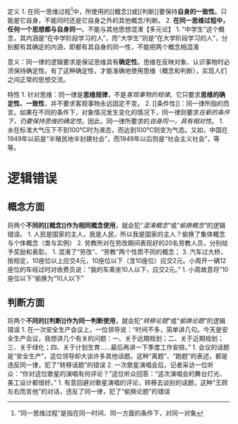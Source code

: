 定义
	1. 在同一思维过程[^1]中，所使用的[[概念]]或[[判断]]要保持**自身的一致性**。只能是它自身，不能同时还是它自身之外的其他概念/判断。
	2. **在同一思维过程中，任何一个思想都与自身同一**。不能与其他思想混淆【多元论】
		1. “中学生”这个概念，其内涵是“在中学阶段学习的人”，而“大学生”则是“在大学阶段学习的人”，分别都有其确定的内涵，即都有其自身的同一性，不能把两个概念相混淆

意义：同一律的逻辑要求是保证思维具有**确定性**。思维在反映对象、认识事物时必须保持确定性。有了这种确定性，才能准确地使用思维（概念和判断），实现人们之间正常的思想交流。

特性
	1. 针对思维：同一律是**思维规律**，不是*客观事物的规律*。它只要求**思维的确定性、一致性**，并不要求客观事物永远固定不变。
	2. [[条件性]]：同一律所指的而言。如果在不同的条件下，对象情况发生变化的情况下，同一律则要求*在新的条件下，仍要保持思维的确定性*。因此，同一律所要求的*自身同一，具有相对性*。
		1. 水在标准大气压下不到100℃时为液态，而达到100℃则变为气态。又如，中国在1949年以前是“半殖民地半封建社会”，而1949年以后则是“社会主义社会”，等等。

# 逻辑错误
##  概念方面
将两个**不同的[[概念]]作为相同概念使用**，就会犯“*混淆概念*”或“*偷换概念*”的逻辑错误。
	1. 人民是国家的主人，我是人民，所以我是国家的主人？偷换了集体概念与个体概念（类与实例）
	2. 劳教所对在劳改期间表现好的20名劳教人员，分别给予奖励和表彰。
		1. 混淆了“劳改”、“劳教”两个性质不同的概念；
	3. 汽车过大桥，按规定，10座位以上应交4元，10座位以下（含10座位）应交2元。小周开一辆12座位的车经过时对收费员说：“我的车乘坐10人以下，应交2元。”
		1. 小周故意将“10座位以下”偷换为“10人以下”
## 判断方面
将两个**不同的[[判断]]作为同一判断使用**，就会犯“*转移论题*”或“*偷换论题*”的逻辑错误
	1. 在一次安全生产会议上，一位领导说：“时间不多，简单讲几句。今天是安全生产会议，我想讲几个有关的问题：一、关于远期规划；二、关于近期规划；三、关于绿化；四、关于计划生育……最后再讲一下季度工作安排。”
		1. 会议的话题是“安全生产”，这位领导却大谈许多其他话题。这种“离题”、“跑题”的表述，都是违反同一律，犯了“转移话题”的错误
	2. 一次歌星演唱会后，记者采访一位听众：“你对这位歌星的演唱有何评论？”这位听众回答：“这次演唱会的舞台灯光、美工设计都很好。”
		1. 有意回避对歌星演唱的评论，转移去谈别的话题，这种“王顾左右而言他”的对话，违反了同一律，犯了“偷换论题”的错误

[^1]: “同一思维过程”是指在同一时间、同一方面的条件下，对同一对象